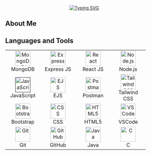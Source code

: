 <div align="center">
  <a href="https://git.io/typing-svg">
    <img src="https://readme-typing-svg.demolab.com?font=Fira+Code&pause=1000&color=64FFDA&center=true&vCenter=true&width=435&lines=Hi%2C+I'm+Akshay+Divakaran" alt="Typing SVG" />
  </a>
</div>

## About Me



## Languages and Tools

<table>
  <tr>
     <td align="center" width="96">
      <a href="https://www.mongodb.com/"><img src="https://camo.githubusercontent.com/d2c5c50d80038cefbf7ea0fae2b663f4e3b1f96ed0188925ff2f663ab300abdf/68747470733a2f2f696d672e69636f6e73382e636f6d2f636f6c6f722f39362f3030303030302f6d6f6e676f64622e706e67" alt="MongoDB" width="48" height="48" /></a>
      <br>MongoDB
    </td>
     <td align="center" width="96">
      <a href="https://expressjs.com/"><img src="https://camo.githubusercontent.com/4f38bde15cc741aaec976cfa6e7006f82777f427419c58405ccdfc921310ab52/68747470733a2f2f736b696c6c69636f6e732e6465762f69636f6e733f693d65787072657373" alt="Express" width="48" height="48" /></a>
      <br>Express JS
    </td>
    <td align="center" width="96">
      <a href="https://react.dev/"><img src="https://camo.githubusercontent.com/48a026f4399514afed27e76efb9f48e139a0ba4b613d933a8c7a094dc1da475c/68747470733a2f2f74656368737461636b2d67656e657261746f722e76657263656c2e6170702f72656163742d69636f6e2e737667" alt="React" width="48" height="48" /></a>
      <br>React JS
    </td>
    <td align="center" width="96">
      <a href="https://nodejs.org/en"><img src="https://camo.githubusercontent.com/7d2502981f54a67b821893f32f9ae04884c4ae47bafe9dd26ae43563398cd599/68747470733a2f2f736b696c6c69636f6e732e6465762f69636f6e733f693d6e6f64656a73" alt="Node.js" width="48" height="48" /></a>
      <br>Node.js
    </td>
  </tr>
  <tr>
    <td align="center" width="96">
      <a href=""><img src="https://camo.githubusercontent.com/0418a2bf25601cc5d8fae74f654b10d5734360ff2b1bb3b2fea4bb086baf5586/68747470733a2f2f74656368737461636b2d67656e657261746f722e76657263656c2e6170702f6a732d69636f6e2e737667" alt="JavaScript" width="48" height="48" /></a>
      <br>JavaScript
    </td>
    <td align="center" width="96">
      <img src="link-to-ejs-logo" alt="EJS" width="48" height="48" />
      <br>EJS
    </td>
    <td align="center" width="96">
      <img src="link-to-postman-logo" alt="Postman" width="48" height="48" />
      <br>Postman
    </td>
    <td align="center" width="96">
      <img src="link-to-tailwind-logo" alt="Tailwind CSS" width="48" height="48" />
      <br>Tailwind CSS
    </td>
  </tr>
  <tr>
    <td align="center" width="96">
      <img src="link-to-bootstrap-logo" alt="Bootstrap" width="48" height="48" />
      <br>Bootstrap
    </td>
    <td align="center" width="96">
      <img src="link-to-css-logo" alt="CSS" width="48" height="48" />
      <br>CSS
    </td>
    <td align="center" width="96">
      <img src="link-to-html5-logo" alt="HTML5" width="48" height="48" />
      <br>HTML5
    </td>
    <td align="center" width="96">
      <img src="link-to-vscode-logo" alt="VSCode" width="48" height="48" />
      <br>VSCode
    </td>
  </tr>
  <tr>
    <td align="center" width="96">
      <img src="link-to-git-logo" alt="Git" width="48" height="48" />
      <br>Git
    </td>
    <td align="center" width="96">
      <img src="link-to-github-logo" alt="GitHub" width="48" height="48" />
      <br>GitHub
    </td>
    <td align="center" width="96">
      <img src="link-to-java-logo" alt="Java" width="48" height="48" />
      <br>Java
    </td>
    <td align="center" width="96">
      <img src="link-to-c-logo" alt="C" width="48" height="48" />
      <br>C
    </td>
  </tr>
</table>



